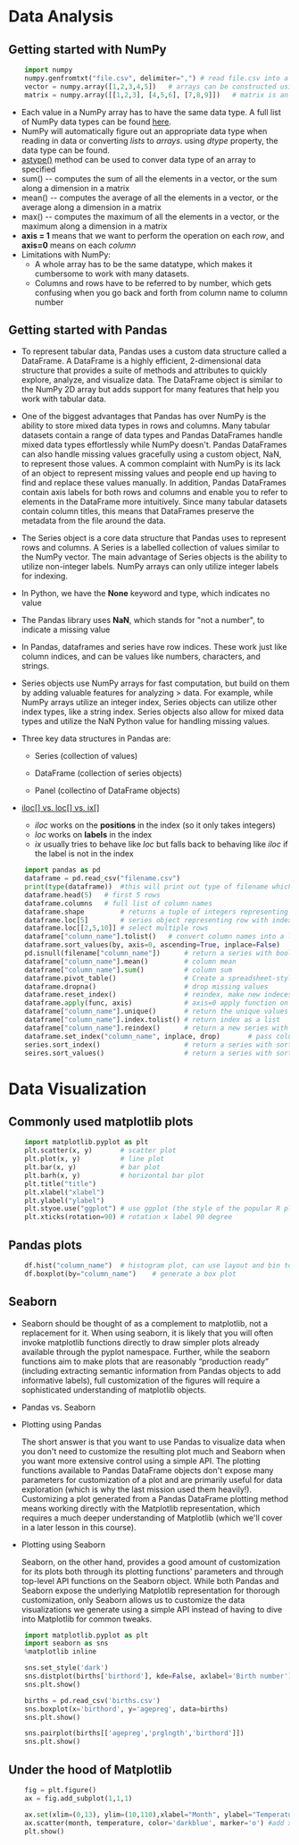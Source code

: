 # Data Analysis

## Getting started with NumPy

```python
	import numpy
	numpy.genfromtxt("file.csv", delimiter=",")	# read file.csv into a NumPy array
	vector = numpy.array([1,2,3,4,5])	# arrays can be constructed using array() method, vector is a one dimension matrix
	matrix = numpy.array([[1,2,3], [4,5,6], [7,8,9]])	# matrix is an multi-dimensional array
```

- Each value in a NumPy array has to have the same data type. A full list of NumPy data types can be found [here](http:#docs.scipy.org/doc/numpy-1.10.1/user/basics.types.html).
- NumPy will automatically figure out an appropriate data type when reading in data or converting *lists* to *arrays*. using *dtype* property, the data type can be found.
- [astype()](http:#docs.scipy.org/doc/numpy-1.10.1/reference/generated/numpy.ndarray.astype.html) method can be used to conver data type of an array to specified
- sum() -- computes the sum of all the elements in a vector, or the sum along a dimension in a matrix
- mean() -- computes the average of all the elements in a vector, or the average along a dimension in a matrix
- max() -- computes the maximum of all the elements in a vector, or the maximum along a dimension in a matrix
- **axis = 1** means that we want to perform the operation on each *row*, and **axis=0** means on each *column*
- Limitations with NumPy:
	- A whole array has to be the same datatype, which makes it cumbersome to work with many datasets.
	- Columns and rows have to be referred to by number, which gets confusing when you go back and forth from column name to column number

## Getting started with Pandas

- To represent tabular data, Pandas uses a custom data structure called a DataFrame. A DataFrame is a highly efficient, 2-dimensional data structure that provides a suite of methods and attributes to quickly explore, analyze, and visualize data. The DataFrame object is similar to the NumPy 2D array but adds support for many features that help you work with tabular data.

- One of the biggest advantages that Pandas has over NumPy is the ability to store mixed data types in rows and columns. Many tabular datasets contain a range of data types and Pandas DataFrames handle mixed data types effortlessly while NumPy doesn't. Pandas DataFrames can also handle missing values gracefully using a custom object, NaN, to represent those values. A common complaint with NumPy is its lack of an object to represent missing values and people end up having to find and replace these values manually. In addition, Pandas DataFrames contain axis labels for both rows and columns and enable you to refer to elements in the DataFrame more intuitively. Since many tabular datasets contain column titles, this means that DataFrames preserve the metadata from the file around the data.

- The Series object is a core data structure that Pandas uses to represent rows and columns. A Series is a labelled collection of values similar to the NumPy vector. The main advantage of Series objects is the ability to utilize non-integer labels. NumPy arrays can only utilize integer labels for indexing.

- In Python, we have the **None** keyword and type, which indicates no value
- The Pandas library uses **NaN**, which stands for "not a number", to indicate a missing value

- In Pandas, dataframes and series have row indices. These work just like column indices, and can be values like numbers, characters, and strings.

- Series objects use NumPy arrays for fast computation, but build on them by adding valuable features for analyzing > data. For example, while NumPy arrays utilize an integer index, Series objects can utilize other index types, like a string index. Series objects also allow for mixed data types and utilize the NaN Python value for handling missing values.

 - Three key data structures in Pandas are:
 	- Series (collection of values)

 	- DataFrame (collection of series objects)
 	- Panel (collectino of DataFrame objects)

- [iloc[] vs. loc[] vs. ix[]](http:#stackoverflow.com/questions/31593201/pandas-iloc-vs-ix-vs-loc-explanation)
	- *iloc* works on the **positions** in the index (so it only takes integers)
	- *loc* works on **labels** in the index
	- *ix* usually tries to behave like *loc* but falls back to behaving like *iloc* if the label is not in the index

```python
	import pandas as pd
	dataframe = pd.read_csv("filename.csv")
	print(type(dataframe))	#this will print out type of filename which is 'pandas.core.frame.DataFrame'
	dataframe.head(5)	# first 5 rows 
	dataframe.columns 	# full list of column names
	dataframe.shape 		# returns a tuple of integers representing number of rows and columns
	dataframe.loc[5] 		# series object representing row with index 5 
	dataframe.loc[[2,5,10]]	# select multiple rows
	dataframe["column_name"].tolist() 	# convert column names into a list
	dataframe.sort_values(by, axis=0, ascending=True, inplace=False) 	# sort by the values along either axis
	pd.isnull(filename["column_name"]) 		# return a series with boolean values
	dataframe["column_name"].mean() 		# column mean
	dataframe["column_name"].sum()			# column sum
	dataframe.pivot_table()					# Create a spreadsheet-style pivot table as a DataFrame
	dataframe.dropna() 						# drop missing values
	dataframe.reset_index()					# reindex, make new indeces starting from 0
	dataframe.apply(func, axis)				# axis=0 apply function on columns, axis=1 apply function on rows
	dataframe["column_name"].unique()		# return the unique values in a column
	dataframe["column_name"].index.tolist() # return index as a list
	dataframe["column_name"].reindex() 		# return a new series with new index
	dataframe.set_index("column_name", inplace, drop)		# pass column name as index, inplace=True will set the index to the current dataframe, drop=False will keep the column specified in the index
	series.sort_index() 					# return a series with sorted index
	seires.sort_values()					# return a series with sorted values

```

# Data Visualization
## Commonly used matplotlib plots

```python
	import matplotlib.pyplot as plt
	plt.scatter(x, y)		# scatter plot
	plt.plot(x, y)			# line plot
	plt.bar(x, y)			# bar plot
	plt.barh(x, y)			# horizontal bar plot
	plt.title("title")		
	plt.xlabel("xlabel")
	plt.ylabel("ylabel")
	plt.styoe.use("ggplot")	# use ggplot (the style of the popular R plotting library) as plot aesthetics
	plt.xticks(rotation=90)	# rotation x label 90 degree
```

## Pandas plots

```python
	df.hist("column_name")	# histogram plot, can use layout and bin to customize it
	df.boxplot(by="column_name")	# generate a box plot
```
## Seaborn
- Seaborn should be thought of as a complement to matplotlib, not a replacement for it. When using seaborn, it is likely that you will often invoke matplotlib functions directly to draw simpler plots already available through the pyplot namespace. Further, while the seaborn functions aim to make plots that are reasonably “production ready” (including extracting semantic information from Pandas objects to add informative labels), full customization of the figures will require a sophisticated understanding of matplotlib objects.

- Pandas vs. Seaborn
 - Plotting using Pandas

	The short answer is that you want to use Pandas to visualize data when you don't need to customize the resulting plot much and Seaborn when you want more extensive control using a simple API. The plotting functions available to Pandas DataFrame objects don't expose many parameters for customization of a plot and are primarily useful for data exploration (which is why the last mission used them heavily!). Customizing a plot generated from a Pandas DataFrame plotting method means working directly with the Matplotlib representation, which requires a much deeper understanding of Matplotlib (which we'll cover in a later lesson in this course).

 - Plotting using Seaborn

	Seaborn, on the other hand, provides a good amount of customization for its plots both through its plotting functions' parameters and through top-level API functions on the Seaborn object. While both Pandas and Seaborn expose the underlying Matplotlib representation for thorough customization, only Seaborn allows us to customize the data visualizations we generate using a simple API instead of having to dive into Matplotlib for common tweaks.

```python
	import matplotlib.pyplot as plt
	import seaborn as sns
	%matplotlib inline

	sns.set_style('dark')
	sns.distplot(births['birthord'], kde=False, axlabel='Birth number')
	sns.plt.show()

	births = pd.read_csv('births.csv')
	sns.boxplot(x='birthord', y='agepreg', data=births)
	sns.plt.show()

	sns.pairplot(births[['agepreg','prglngth','birthord']])
	sns.plt.show()
```

## Under the hood of Matplotlib

```python
	fig = plt.figure()
	ax = fig.add_subplot(1,1,1)

	ax.set(xlim=(0,13), ylim=(10,110),xlabel="Month", ylabel="Temperature", title="Year Round Temperature")
	ax.scatter(month, temperature, color='darkblue', marker='o') #add xlabel, ylabel, and title
	plt.show()
```